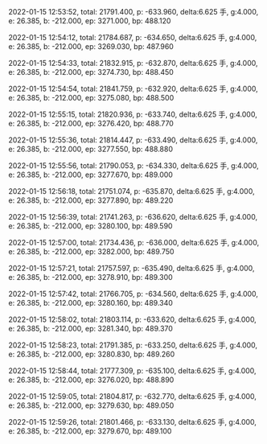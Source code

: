 2022-01-15 12:53:52, total: 21791.400, p: -633.960, delta:6.625 手, g:4.000, e: 26.385, b: -212.000, ep: 3271.000, bp: 488.120

2022-01-15 12:54:12, total: 21784.687, p: -634.650, delta:6.625 手, g:4.000, e: 26.385, b: -212.000, ep: 3269.030, bp: 487.960

2022-01-15 12:54:33, total: 21832.915, p: -632.870, delta:6.625 手, g:4.000, e: 26.385, b: -212.000, ep: 3274.730, bp: 488.450

2022-01-15 12:54:54, total: 21841.759, p: -632.920, delta:6.625 手, g:4.000, e: 26.385, b: -212.000, ep: 3275.080, bp: 488.500

2022-01-15 12:55:15, total: 21820.936, p: -633.740, delta:6.625 手, g:4.000, e: 26.385, b: -212.000, ep: 3276.420, bp: 488.770

2022-01-15 12:55:36, total: 21814.447, p: -633.490, delta:6.625 手, g:4.000, e: 26.385, b: -212.000, ep: 3277.550, bp: 488.880

2022-01-15 12:55:56, total: 21790.053, p: -634.330, delta:6.625 手, g:4.000, e: 26.385, b: -212.000, ep: 3277.670, bp: 489.000

2022-01-15 12:56:18, total: 21751.074, p: -635.870, delta:6.625 手, g:4.000, e: 26.385, b: -212.000, ep: 3277.890, bp: 489.220

2022-01-15 12:56:39, total: 21741.263, p: -636.620, delta:6.625 手, g:4.000, e: 26.385, b: -212.000, ep: 3280.100, bp: 489.590

2022-01-15 12:57:00, total: 21734.436, p: -636.000, delta:6.625 手, g:4.000, e: 26.385, b: -212.000, ep: 3282.000, bp: 489.750

2022-01-15 12:57:21, total: 21757.597, p: -635.490, delta:6.625 手, g:4.000, e: 26.385, b: -212.000, ep: 3278.910, bp: 489.300

2022-01-15 12:57:42, total: 21766.705, p: -634.560, delta:6.625 手, g:4.000, e: 26.385, b: -212.000, ep: 3280.160, bp: 489.340

2022-01-15 12:58:02, total: 21803.114, p: -633.620, delta:6.625 手, g:4.000, e: 26.385, b: -212.000, ep: 3281.340, bp: 489.370

2022-01-15 12:58:23, total: 21791.385, p: -633.250, delta:6.625 手, g:4.000, e: 26.385, b: -212.000, ep: 3280.830, bp: 489.260

2022-01-15 12:58:44, total: 21777.309, p: -635.100, delta:6.625 手, g:4.000, e: 26.385, b: -212.000, ep: 3276.020, bp: 488.890

2022-01-15 12:59:05, total: 21804.817, p: -632.770, delta:6.625 手, g:4.000, e: 26.385, b: -212.000, ep: 3279.630, bp: 489.050

2022-01-15 12:59:26, total: 21801.466, p: -633.130, delta:6.625 手, g:4.000, e: 26.385, b: -212.000, ep: 3279.670, bp: 489.100